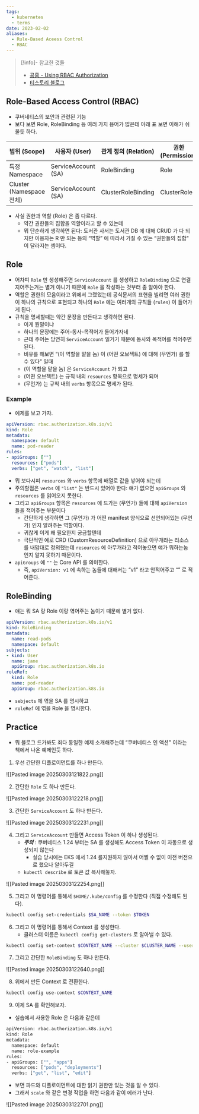 ```yaml
---
tags:
  - kubernetes
  - terms
date: 2023-02-02
aliases:
  - Rule-Based Aceess Control
  - RBAC
---
```

> [!info]- 참고한 것들
> - [공홈 - Using RBAC Authorization](https://kubernetes.io/docs/reference/access-authn-authz/rbac/)
> - [티스토리 블로그](https://nirsa.tistory.com/154)

## Role-Based Access Control (RBAC)

- 쿠버네티스의 보안과 관련된 기능
- 보다 보면 Role, RoleBinding 등 여러 가지 용어가 많은데 아래 표 보면 이해가 쉬울듯 하다.

| 범위 (Scope)			 | 사용자 (User)		  | 관계 정의 (Relation)   | 권한 (Permission) |
| ---------------------- | ------------------- | ------------------ | --------------- |
| 특정 Namespace		   | ServiceAccount (SA) | RoleBinding		| Role			|
| Cluster (Namespace 전체) | ServiceAccount (SA) | ClusterRoleBinding | ClusterRole	 |

- 사실 권한과 역할 (Role) 은 좀 다르다.
	- 약간 권한들의 집합을 역할이라고 할 수 있는데
	- 뭐 단순하게 생각하면 된다: 도서관 사서는 도서관 DB 에 대해 CRUD 가 다 되지만 이용자는 R 만 되는 등의 “역할” 에 따라서 가질 수 있는 “권한들의 집합" 이 달라지는 셈이다.

## Role

- 어차피 `Role` 만 생성해주면 `ServiceAccount` 를 생성하고 `RoleBinding` 으로 연결지어주는거는 별거 아니기 때문에 `Role` 을 작성하는 것부터 좀 알아야 한다.
- 역할은 권한의 모음이라고 위에서 그랬었는데 공식문서의 표현을 빌리면 여러 권한이 하나의 규칙으로 표현되고 하나의 `Role` 에는 여러개의 규칙들 (`rules`) 이 들어가게 된다.
- 규칙을 명세할때는 약간 문장을 만든다고 생각하면 된다.
	- 이게 뭔말이냐
	- 하나의 문장에는 주어-동사-목적어가 들어가자네
	- 근데 주어는 당연히 `ServiceAccount` 일거기 때문에 동사와 목적어를 적어주면 된다.
	- 비유를 해보면 “(이 역할을 맡을 놈) 이 (어떤 오브젝트) 에 대해 (무언가) 를 할 수 있다" 일때
	- (이 역할을 맡을 놈) 은 `ServiceAccount` 가 되고
	- (어떤 오브젝트) 는 규칙 내의 `resources` 항목으로 명세가 되며
	- (무언가) 는 규칙 내의 `verbs` 항목으로 명세가 된다.

### Example

- 예제를 보고 가자.

```yaml
apiVersion: rbac.authorization.k8s.io/v1
kind: Role
metadata:
  namespace: default
  name: pod-reader
rules:
- apiGroups: [""]
  resources: ["pods"]
  verbs: ["get", "watch", "list"]
```
	
- 뭐 보다시피 `resources` 와 `verbs` 항목에 배열로 값을 넣어야 되는데
- 주의할점은 `verbs` 에 `"list"` 는 반드시 있어야 한다: 얘가 없으면 `apiGroups` 와 `resources` 를 읽어오지 못한다.
- 그리고 `apiGroups` 항목은 `resources` 에 드가는 (무언가) 들에 대해 `apiVersion` 들을 적어주는 부분이다
	- 간단하게 생각하면 그 (무언가) 가 어떤 manifest 양식으로 선언되어있는 (무언가) 인지 알려주는 역할이다.
	- 귀찮게 이게 왜 필요한지 궁금할텐데
	- 극단적인 예로 CRD (CustomResourceDefinition) 으로 아무개라는 리소스를 내맘대로 정의했는데 `resources` 에 아무개라고 적어놓으면 얘가 뭐하는놈인지 알지 못하기 때문이다.
- `apiGroups` 에 `""` 는 Core API 를 의미한다.
	- 즉, `apiVersion: v1` 에 속하는 놈들에 대해서는 “v1” 라고 안적어주고 “” 로 적어준다.

## RoleBinding

- 얘는 뭐 SA 랑 Role 이랑 엮어주는 놈이기 때문에 별거 없다.
	
```yaml
apiVersion: rbac.authorization.k8s.io/v1
kind: RoleBinding
metadata:
  name: read-pods
  namespace: default
subjects:
- kind: User
  name: jane
  apiGroup: rbac.authorization.k8s.io
roleRef:
  kind: Role
  name: pod-reader
  apiGroup: rbac.authorization.k8s.io
```
	
- `sebjects` 에 엮을 SA 를 명시하고
- `roleRef` 에 엮을 Role 을 명시한다.

## Practice

- 뭐 블로그 드가봐도 죄다 동일한 예제 소개해주는데 “쿠버네티스 인 액션" 이라는 책에서 나온 예제인듯 하다.

1. 우선 간단한 디플로이먼트를 하나 만든다.

![[Pasted image 20250303121822.png]]

2. 간단한 `Role` 도 하나 만든다.

![[Pasted image 20250303122218.png]]

3. 간단한 `ServiceAccount` 도 하나 만든다.

![[Pasted image 20250303122231.png]]

4. 그리고 `ServiceAccount` 만들면 Access Token 이 하나 생성된다.
	- _**주의**_ : 쿠버네티스 1.24 부터는 SA 를 생성해도 Access Token 이 자동으로 생성되지 않는다
		- 실습 당시에는 EKS 에서 1.24 를지원하지 않아서 어쩔 수 없이 이전 버전으로 했으나 알아두길
	- `kubectl describe` 로 토큰 값 복사해놓자.

![[Pasted image 20250303122254.png]]

5. 그리고 이 명령어를 통해서 `$HOME/.kube/config` 를 수정한다 (직접 수정해도 된다).

```bash
kubectl config set-credentials $SA_NAME --token $TOKEN
```

6. 그리고 이 명령어를 통해서 Context 를 생성한다.
	- 클러스터 이름은 `kubectl config get-clusters` 로 알아낼 수 있다.

```bash
kubectl config set-context $CONTEXT_NAME --cluster $CLUSTER_NAME --user $SA_NAME
```

7. 그리고 간단한 `RoleBinding` 도 하나 만든다.

![[Pasted image 20250303122640.png]]

8. 위에서 만든 Context 로 전환한다.

```bash
kubectl config use-context $CONTEXT_NAME
```

9. 이제 SA 를 확인해보자.

- 실습에서 사용한 Role 은 다음과 같은데

```bash
apiVersion: rbac.authorization.k8s.io/v1
kind: Role
metadata:
  namespace: default
  name: role-example
rules:
- apiGroups: ["", "apps"]
  resources: ["pods", "deployments"]
  verbs: ["get", "list", "edit"]
```

- 보면 파드와 디플로이먼트에 대한 읽기 권한만 있는 것을 알 수 있다.
- 그래서 `scale` 와 같은 변경 작업을 하면 다음과 같이 에러가 난다.

![[Pasted image 20250303122701.png]]